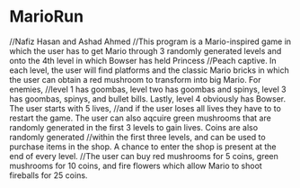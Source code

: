 # MarioRun

//Nafiz Hasan and Ashad Ahmed
//This program is a Mario-inspired game in which the user has to get Mario through 3 randomly generated levels and onto the 4th level in which Bowser has held Princess
//Peach captive. In each level, the user will find platforms and the classic Mario bricks in which the user can obtain a red mushroom to transform into big Mario. For enemies, 
//level 1 has goombas, level two has goombas and spinys, level 3 has goombas, spinys, and bullet bills. Lastly, level 4 obviously has Bowser. The user starts with 5 lives,
//and if the user loses all lives they have to to restart the game. The user can also aqcuire green mushrooms that are randomly generated in the first 3 levels to gain lives. Coins are also randomly generated 
//within the first three levels, and can be used to purchase items in the shop. A chance to enter the shop is present at the end of every level. 
//The user can buy red mushrooms for 5 coins, green mushrooms for 10 coins, and fire flowers which allow Mario to shoot fireballs for 25 coins. 
